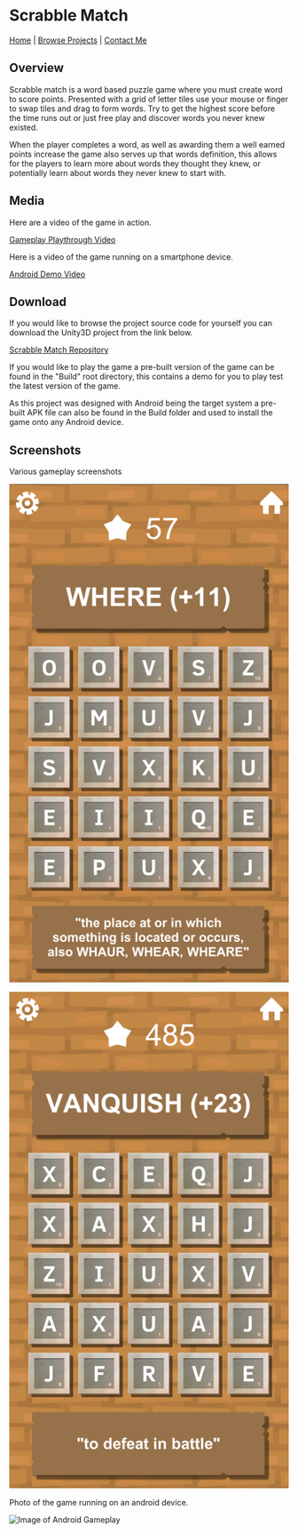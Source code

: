 # Scrabble Match

[Home](../../../index.md)
|
[Browse Projects](../../browse_projects/browse_projects.md)
|
[Contact Me](../../contact_me/contact_me.md)

## Overview

Scrabble match is a word based puzzle game where you must create word to score points. Presented with a grid of letter tiles use your mouse or finger to swap tiles and drag to form words. Try to get the highest score before the time runs out or just free play and discover words you never knew existed.

When the player completes a word, as well as awarding them a well earned points increase the game also serves up that words definition, this allows for the players to learn more about words they thought they knew, or potentially learn about words they never knew to start with.

## Media

Here are a video of the game in action.

[Gameplay Playthrough Video](https://www.youtube.com/watch?v=YyPSdsyOLak)

Here is a video of the game running on a smartphone device.

[Android Demo Video](https://www.youtube.com/watch?v=aaII9sBwazs)

## Download

If you would like to browse the project source code for yourself you can download the Unity3D project from the link below.

[Scrabble Match Repository](https://github.com/JGoodHub/Scrabble-Match)

If you would like to play the game a pre-built version of the game can be found in the "Build" root directory, this contains a demo for you to play test the latest version of the game.

As this project was designed with Android being the target system a pre-built APK file can also be found in the Build folder and used to install the game onto any Android device.

## Screenshots

Various gameplay screenshots

![Image of Gameplay 1](images/gameplay_1.png)

![Image of Gameplay 2](images/gameplay_2.png)

Photo of the game running on an android device.

![Image of Android Gameplay](images/android_play.png)
